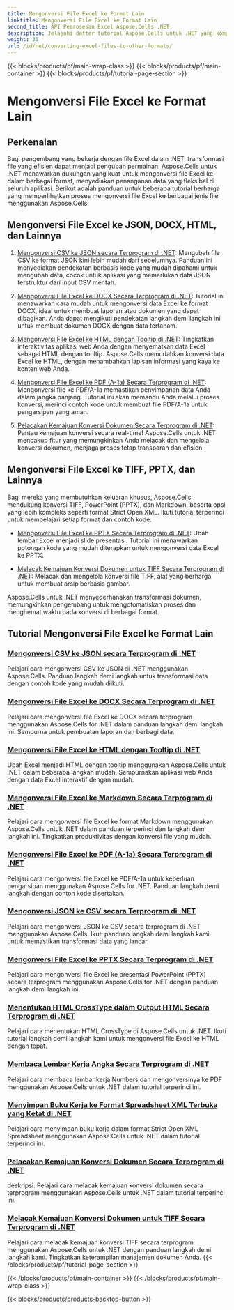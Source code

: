 ```yaml
---
title: Mengonversi File Excel ke Format Lain
linktitle: Mengonversi File Excel ke Format Lain
second_title: API Pemrosesan Excel Aspose.Cells .NET
description: Jelajahi daftar tutorial Aspose.Cells untuk .NET yang komprehensif untuk mengonversi file Excel ke dalam format seperti JSON, DOCX, HTML, PDF, Markdown, dan banyak lagi.
weight: 35
url: /id/net/converting-excel-files-to-other-formats/
---
```


{{< blocks/products/pf/main-wrap-class >}}
{{< blocks/products/pf/main-container >}}
{{< blocks/products/pf/tutorial-page-section >}}

# Mengonversi File Excel ke Format Lain

## Perkenalan

Bagi pengembang yang bekerja dengan file Excel dalam .NET, transformasi file yang efisien dapat menjadi pengubah permainan. Aspose.Cells untuk .NET menawarkan dukungan yang kuat untuk mengonversi file Excel ke dalam berbagai format, menyediakan penanganan data yang fleksibel di seluruh aplikasi. Berikut adalah panduan untuk beberapa tutorial berharga yang memperlihatkan proses mengonversi file Excel ke berbagai jenis file menggunakan Aspose.Cells.

## Mengonversi File Excel ke JSON, DOCX, HTML, dan Lainnya

1. [Mengonversi CSV ke JSON secara Terprogram di .NET](./converting-csv-to-json/): Mengubah file CSV ke format JSON kini lebih mudah dari sebelumnya. Panduan ini menyediakan pendekatan berbasis kode yang mudah dipahami untuk mengubah data, cocok untuk aplikasi yang memerlukan data JSON terstruktur dari input CSV mentah.

2. [Mengonversi File Excel ke DOCX Secara Terprogram di .NET](./converting-excel-file-to-docx/): Tutorial ini menawarkan cara mudah untuk mengonversi data Excel ke format DOCX, ideal untuk membuat laporan atau dokumen yang dapat dibagikan. Anda dapat mengikuti pendekatan langkah demi langkah ini untuk membuat dokumen DOCX dengan data tertanam.

3. [Mengonversi File Excel ke HTML dengan Tooltip di .NET](./converting-excel-file-to-html-with-tooltip/): Tingkatkan interaktivitas aplikasi web Anda dengan menyematkan data Excel sebagai HTML dengan tooltip. Aspose.Cells memudahkan konversi data Excel ke HTML, dengan menambahkan lapisan informasi yang kaya ke konten web Anda.

4. [Mengonversi File Excel ke PDF (A-1a) Secara Terprogram di .NET](./converting-excel-file-to-pdf-a-1a/): Mengonversi file ke PDF/A-1a memastikan penyimpanan data Anda dalam jangka panjang. Tutorial ini akan memandu Anda melalui proses konversi, merinci contoh kode untuk membuat file PDF/A-1a untuk pengarsipan yang aman.

5. [Pelacakan Kemajuan Konversi Dokumen Secara Terprogram di .NET](./tracking-document-conversion-progress/): Pantau kemajuan konversi secara real-time! Aspose.Cells untuk .NET mencakup fitur yang memungkinkan Anda melacak dan mengelola konversi dokumen, menjaga proses tetap transparan dan efisien.

## Mengonversi File Excel ke TIFF, PPTX, dan Lainnya

Bagi mereka yang membutuhkan keluaran khusus, Aspose.Cells mendukung konversi TIFF, PowerPoint (PPTX), dan Markdown, beserta opsi yang lebih kompleks seperti format Strict Open XML. Ikuti tutorial terperinci untuk mempelajari setiap format dan contoh kode:

- [Mengonversi File Excel ke PPTX Secara Terprogram di .NET](./converting-excel-file-to-pptx/): Ubah lembar Excel menjadi slide presentasi. Tutorial ini menawarkan potongan kode yang mudah diterapkan untuk mengonversi data Excel ke PPTX.

- [Melacak Kemajuan Konversi Dokumen untuk TIFF Secara Terprogram di .NET](./tracking-document-conversion-progress-for-tiff/): Melacak dan mengelola konversi file TIFF, alat yang berharga untuk membuat arsip berbasis gambar.

Aspose.Cells untuk .NET menyederhanakan transformasi dokumen, memungkinkan pengembang untuk mengotomatiskan proses dan menghemat waktu pada konversi di berbagai format.

## Tutorial Mengonversi File Excel ke Format Lain
### [Mengonversi CSV ke JSON secara Terprogram di .NET](./converting-csv-to-json/)
Pelajari cara mengonversi CSV ke JSON di .NET menggunakan Aspose.Cells. Panduan langkah demi langkah untuk transformasi data dengan contoh kode yang mudah diikuti.
### [Mengonversi File Excel ke DOCX Secara Terprogram di .NET](./converting-excel-file-to-docx/)
Pelajari cara mengonversi file Excel ke DOCX secara terprogram menggunakan Aspose.Cells for .NET dalam panduan langkah demi langkah ini. Sempurna untuk pembuatan laporan dan berbagi data.
### [Mengonversi File Excel ke HTML dengan Tooltip di .NET](./converting-excel-file-to-html-with-tooltip/)
Ubah Excel menjadi HTML dengan tooltip menggunakan Aspose.Cells untuk .NET dalam beberapa langkah mudah. Sempurnakan aplikasi web Anda dengan data Excel interaktif dengan mudah.
### [Mengonversi File Excel ke Markdown Secara Terprogram di .NET](./converting-excel-file-to-markdown/)
Pelajari cara mengonversi file Excel ke format Markdown menggunakan Aspose.Cells untuk .NET dalam panduan terperinci dan langkah demi langkah ini. Tingkatkan produktivitas dengan konversi file yang mudah.
### [Mengonversi File Excel ke PDF (A-1a) Secara Terprogram di .NET](./converting-excel-file-to-pdf-a-1a/)
Pelajari cara mengonversi file Excel ke PDF/A-1a untuk keperluan pengarsipan menggunakan Aspose.Cells for .NET. Panduan langkah demi langkah dengan contoh kode disertakan.
### [Mengonversi JSON ke CSV secara Terprogram di .NET](./converting-json-to-csv/)
Pelajari cara mengonversi JSON ke CSV secara terprogram di .NET menggunakan Aspose.Cells. Ikuti panduan langkah demi langkah kami untuk memastikan transformasi data yang lancar.
### [Mengonversi File Excel ke PPTX Secara Terprogram di .NET](./converting-excel-file-to-pptx/)
Pelajari cara mengonversi file Excel ke presentasi PowerPoint (PPTX) secara terprogram menggunakan Aspose.Cells for .NET dengan panduan langkah demi langkah ini.
### [Menentukan HTML CrossType dalam Output HTML Secara Terprogram di .NET](./specifying-html-crosstype-in-output-html/)
Pelajari cara menentukan HTML CrossType di Aspose.Cells untuk .NET. Ikuti tutorial langkah demi langkah kami untuk mengonversi file Excel ke HTML dengan tepat.
### [Membaca Lembar Kerja Angka Secara Terprogram di .NET](./reading-numbers-spreadsheet/)
Pelajari cara membaca lembar kerja Numbers dan mengonversinya ke PDF menggunakan Aspose.Cells untuk .NET dalam tutorial terperinci ini.
### [Menyimpan Buku Kerja ke Format Spreadsheet XML Terbuka yang Ketat di .NET](./saving-workbook-to-strict-open-xml-spreadsheet-format/)
Pelajari cara menyimpan buku kerja dalam format Strict Open XML Spreadsheet menggunakan Aspose.Cells untuk .NET dalam tutorial terperinci ini.
### [Pelacakan Kemajuan Konversi Dokumen Secara Terprogram di .NET](./tracking-document-conversion-progress/)
deskripsi: Pelajari cara melacak kemajuan konversi dokumen secara terprogram menggunakan Aspose.Cells untuk .NET dalam tutorial terperinci ini.
### [Melacak Kemajuan Konversi Dokumen untuk TIFF Secara Terprogram di .NET](./tracking-document-conversion-progress-for-tiff/)
Pelajari cara melacak kemajuan konversi TIFF secara terprogram menggunakan Aspose.Cells untuk .NET dengan panduan langkah demi langkah kami. Tingkatkan keterampilan manajemen dokumen Anda.
{{< /blocks/products/pf/tutorial-page-section >}}

{{< /blocks/products/pf/main-container >}}
{{< /blocks/products/pf/main-wrap-class >}}

{{< blocks/products/products-backtop-button >}}
